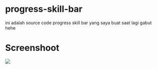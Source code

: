 # progress-skill-bar
ini adalah source code progress skill bar yang saya buat saat lagi gabut hehe
# Screenshoot
<img src="https://i.imgur.com/LbApjbO.jpg">
